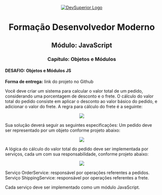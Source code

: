<p align="center">
  <a href="https://devsuperior.com.br">
    <img src="https://github.com/BrunoBuilder/customer_crud_challenge/assets/84381502/6b8cb2ad-5e4b-450b-a788-cd6c2d43a3c3" alt="DevSuperior Logo">
  </a>
</p>

<h1 align="center">Formação Desenvolvedor Moderno</h1>

<h2 align="center">Módulo: JavaScript</h2>

<h3 align="center">Capítulo: Objetos e Módulos</h3>

#### DESAFIO: Objetos e Módulos JS

**Forma de entrega:** link do projeto no Github

Você deve criar um sistema para calcular o valor total de um pedido, considerando uma porcentagem 
de desconto e o frete. O cálculo do valor total do pedido consiste em aplicar o desconto ao valor 
básico do pedido, e adicionar o valor do frete. A regra para cálculo do frete é a seguinte:

<p align="center">
  <img src="https://github.com/BrunoBuilder/objects_and_modules_js_challenge/assets/84381502/9ae5368b-7adb-43cc-895c-193da5b1feca">
</p>

Sua solução deverá seguir as seguintes especificações:
Um pedido deve ser representado por um objeto conforme projeto abaixo:

<p align="center">
  <img src="https://github.com/BrunoBuilder/objects_and_modules_js_challenge/assets/84381502/90490152-c29a-43a7-a819-da3a7aed348d">
</p>

A lógica do cálculo do valor total do pedido deve ser implementada por serviços, cada um com sua
responsabilidade, conforme projeto abaixo:

<p align="center">
  <img src="https://github.com/BrunoBuilder/objects_and_modules_js_challenge/assets/84381502/daac4925-f7a3-426b-9fb6-0c5e54068594">
</p>

Serviço OrderService: responsável por operações referentes a pedidos.
Serviço ShippingService: responsável por operações referentes a frete.

Cada serviço deve ser implementado como um módulo JavaScript.
